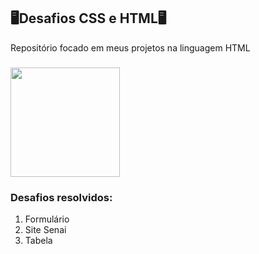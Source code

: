 ## 🖥️Desafios CSS e HTML🖥️

Repositório focado em meus projetos na linguagem HTML

###

<img align="center" height="175" src="https://www.icegif.com/wp-content/uploads/2022/01/icegif-184.gif" />

###

### Desafios resolvidos: ###

1. Formulário
2. Site Senai
3. Tabela
